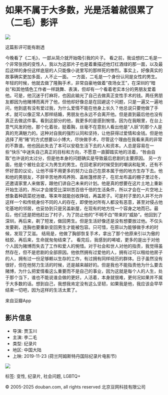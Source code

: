 # 如果不属于大多数，光是活着就很累了（二毛）影评

![](https://img2.doubanio.com/icon/u65044806-1.jpg)

这篇影评可能有剧透

今晚看了《二毛》，一部从简介就开始吸引我的片子。 看之前，我设想的二毛是一个非常张扬的变性人，我以为这部片子也是着重描述他灯红酒绿的那一面，以及最后这样的身份这样底层的人只能像小说里写的那样死的惨烈。事实上，好像真实的故事确实更加多面，人不止一面。 一方面，二毛是一个身份认同是女性的男生。年轻的时候，他就去做了隆胸手术，非常自豪地做着“夜场女王”，在深圳的“暗处”和其他情色工作者一样跳舞、表演，但却有一个看着老实本分的男朋友爱着他。可是，他沉迷于打麻将，也因此输光了自己去做真正变性手术的钱。两任男朋友都因为他赌博而离开了他，但他却好像总是在回避这个问题，只是一遍又一遍地问，他到底有没有爱过我，为什么爱情不能在他身上长久？他总说只要他做了手术，就可以像正常人那样结婚，男朋友也永远不会离开他。但是直到最后他也没有真正去做这件事。看到这部分的他，我更多的是感到惋惜，因为在我眼里，在台上意气风发的他，那个化着妆，挺着胸，丝毫不在意别人看出他是“人妖”的那个人是真的充满魅力的。这种对自我的强烈认同和坚持，让他获得过爱情和金钱。但是他选择了用“赌”的方式想要以小博大，尽快做手术，尽管这个理由在我看来真的非常的不靠谱。他也因此失去了本可以安稳生活下去的人和资本。人总是容易在一些“快乐”中迷失自己真正的目标和方向，不愿意一直脚踏实地的活着，“咎由自取”也许说的太过分，但是他本身的问题确实是导致最后悲剧的主要原因。 另一方面，他是个被社会定义为男生的男生。在回老家的时候受到的嘲讽和耻笑，还有不怀好意的议论，让他不得不用更多的努力让自己在原本属于他的地方生存下去。他和他的男朋友，不辞辛苦地养鸡养狗、盖帐篷修房子，在尼龙布盖的棚子里过冬，还邀请家里人来做客，跟他们讲自己未来的计划。他是真的想要在这片土地上重新开始生活的，所以才会接受比深圳苦百倍千倍的生活条件，所以才会在一片空地上想象着种蔬菜挖池塘，等来年就能创收挣钱，再盖房子。可是村子里的人并不允许这样一个和传统身份不同的人的存在，即使他对所有人都没有恶意，甚至对侵占他宅基地的邻居，也妥协到只是另盖新屋，在现有的地方找一个容身之地而已。最后，他们还是把他赶出了村子，为了防止他的“不明不白”带来的“威胁”。他回到了深圳，再后来，剃了短发，做回男生。但是生活好像还是没有想要放过他。不仅头发要剃，连胸也要重新变回男生才能被包容。只可惜，在原以为能够做手术的时候，发现了艾滋。 结局是，他做了胸部恢复手术，拿出了那个他原来引以为傲的硅胶，再后来，生命就匆匆结束了。 看完后，我感到的唏嘘，更多的是出于对他个人因为赌博而失去了工作和爱人的惋惜。对于社会和世人对他的指责，我觉得虽然存在，但不是悲剧的全部原因。他依然拥有过爱他的人，拥有过可以租给他房子的人，拥有过一份足够赖以生存的工作，有过拥有同样经历的群体。日子虽然没有很好，但在他努力生活的时候，还是越来越好的。但是我也不能指责他为什么要去赌博，为什么把爱情看这么重要而不是自己的事业，因为这就是每个人的人生，处于那个当下，谁也不能说谁会做的更好。人活着，本身就很难，更何况如果并不属于大多数的话。想到自己，我想我肯定没有这么坚韧，如果我是他，我应该会早早结束一切吧，因为这样的生活太累了。

来自豆瓣App

## 影片信息

- 导演: 贾玉川
- 主演: 李二毛
- 类型: 纪录片
- 地区: 中国大陆
- 上映: 2019-11-23 (荷兰阿姆斯特丹国际纪录片电影节)

![](https://img1.doubanio.com/view/photo/s_ratio_poster/public/p2613561588.webp)

标签: 变性, 纪录片, 社会问题, LGBTQ+

© 2005-2025 douban.com, all rights reserved 北京豆网科技有限公司